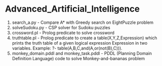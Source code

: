# Advanced_Artificial_Intelligence

1. search_a.py - Compare A* with Greedy search on EightPuzzle problem
2. solveSudoku.py - CSP solver for Sudoku puzzles
3. crossword.pl - Prolog predicate to solve crossword
4. truthtable.pl - Prolog predicate to create a table(X,Y,Z,Expression) which prints the truth table of a given logical expression Expression in two variables.
   Example:  ?- table(A,B,C,and(A,or(not(B),C))).
5. monkey_domain.pddl and monkey_task.pddl - PDDL (Planning Domain Definition Language) code to solve Monkey-and-bananas problem
